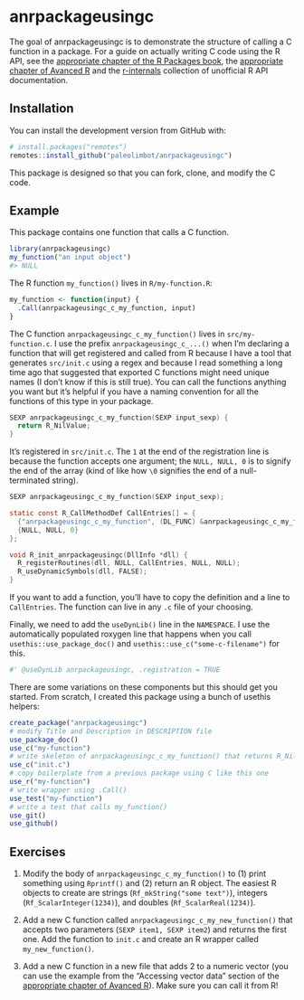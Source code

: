 
<!-- README.md is generated from README.Rmd. Please edit that file -->

# anrpackageusingc

<!-- badges: start -->
<!-- badges: end -->

The goal of anrpackageusingc is to demonstrate the structure of calling
a C function in a package. For a guide on actually writing C code using
the R API, see the [appropriate chapter of the R Packages
book](https://r-pkgs.org/src.html#clang), the [appropriate chapter of
Avanced R](http://adv-r.had.co.nz/C-interface.html) and the
[r-internals](https://github.com/hadley/r-internals) collection of
unofficial R API documentation.

## Installation

You can install the development version from GitHub with:

``` r
# install.packages("remotes")
remotes::install_github("paleolimbot/anrpackageusingc")
```

This package is designed so that you can fork, clone, and modify the C
code.

## Example

This package contains one function that calls a C function.

``` r
library(anrpackageusingc)
my_function("an input object")
#> NULL
```

The R function `my_function()` lives in `R/my-function.R`:

``` r
my_function <- function(input) {
  .Call(anrpackageusingc_c_my_function, input)
}
```

The C function `anrpackageusingc_c_my_function()` lives in
`src/my-function.c`. I use the prefix `anrpackageusingc_c_...()` when
I’m declaring a function that will get registered and called from R
because I have a tool that generates `src/init.c` using a regex and
because I read something a long time ago that suggested that exported C
functions might need unique names (I don’t know if this is still true).
You can call the functions anything you want but it’s helpful if you
have a naming convention for all the functions of this type in your
package.

``` c
SEXP anrpackageusingc_c_my_function(SEXP input_sexp) {
  return R_NilValue;
}
```

It’s registered in `src/init.c`. The `1` at the end of the registration
line is because the function accepts one argument; the `NULL, NULL, 0`
is to signify the end of the array (kind of like how `\0` signifies the
end of a null-terminated string).

``` c
SEXP anrpackageusingc_c_my_function(SEXP input_sexp);

static const R_CallMethodDef CallEntries[] = {
  {"anrpackageusingc_c_my_function", (DL_FUNC) &anrpackageusingc_c_my_function, 1},
  {NULL, NULL, 0}
};

void R_init_anrpackageusingc(DllInfo *dll) {
  R_registerRoutines(dll, NULL, CallEntries, NULL, NULL);
  R_useDynamicSymbols(dll, FALSE);
}
```

If you want to add a function, you’ll have to copy the definition and a
line to `CallEntries`. The function can live in any `.c` file of your
choosing.

Finally, we need to add the `useDynLib()` line in the `NAMESPACE`. I use
the automatically populated roxygen line that happens when you call
`usethis::use_package_doc()` and `usethis::use_c("some-c-filename")` for
this.

``` r
#' @useDynLib anrpackageusingc, .registration = TRUE
```

There are some variations on these components but this should get you
started. From scratch, I created this package using a bunch of usethis
helpers:

``` r
create_package("anrpackageusingc")
# modify Title and Description in DESCRIPTION file
use_package_doc()
use_c("my-function")
# write skeleton of anrpackageusingc_c_my_function() that returns R_NilValue
use_c("init.c")
# copy boilerplate from a previous package using C like this one
use_r("my-function")
# write wrapper using .Call()
use_test("my-function")
# write a test that calls my_function()
use_git()
use_github()
```

## Exercises

1.  Modify the body of `anrpackageusingc_c_my_function()` to (1) print
    something using `Rprintf()` and (2) return an R object. The easiest
    R objects to create are strings (`Rf_mkString("some text")`),
    integers (`Rf_ScalarInteger(1234)`), and doubles
    (`Rf_ScalarReal(1234)`).

2.  Add a new C function called `anrpackageusingc_c_my_new_function()`
    that accepts two parameters (`SEXP item1, SEXP item2`) and returns
    the first one. Add the function to `init.c` and create an R wrapper
    called `my_new_function()`.

3.  Add a new C function in a new file that adds 2 to a numeric vector
    (you can use the example from the “Accessing vector data” section of
    the [appropriate chapter of Avanced
    R](http://adv-r.had.co.nz/C-interface.html)). Make sure you can call
    it from R!

